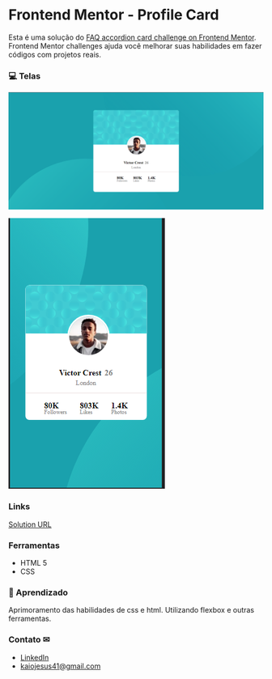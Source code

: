 # Frontend Mentor - Profile Card

Esta é uma solução do [FAQ accordion card challenge on Frontend Mentor](https://www.frontendmentor.io/challenges/faq-accordion-card-XlyjD0Oam). Frontend Mentor challenges ajuda você melhorar suas habilidades em fazer códigos com projetos reais.

### 💻 Telas

![Pc results](./assets/.github/preview_pc.png)

![Cell results](./assets/.github/preview_cell.png)

### Links

[Solution URL](https://kaiojesus.github.io/Profile-card/assets/index.html)

### Ferramentas

- HTML 5
- CSS

### 📝 Aprendizado

Aprimoramento das habilidades de css e html. Utilizando flexbox e outras ferramentas.

### Contato ✉

- [LinkedIn](https://www.linkedin.com/in/kaio-jesus/) 
- [kaiojesus41@gmail.com](kaiojesus41@gmail.com)



